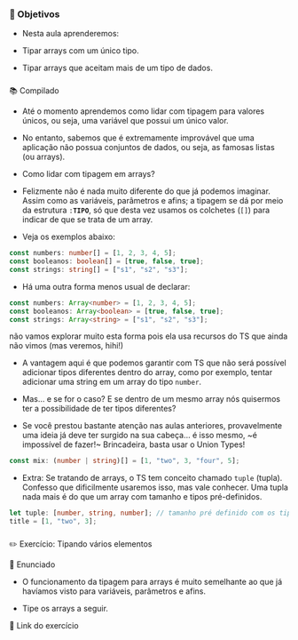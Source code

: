 ### 🎯 Objetivos

- Nesta aula aprenderemos:

- Tipar arrays com um único tipo.
- Tipar arrays que aceitam mais de um tipo de dados.

###

[](https://hub.driven.com.br/computacao/modulo/86/topico/723/aula/136/compilado#9b8b20054dd8448caf4494c7b8e6e624 "📚 Compilado")📚 Compilado

- Até o momento aprendemos como lidar com tipagem para valores únicos, ou seja, uma variável que possui um único valor.

- No entanto, sabemos que é extremamente improvável que uma aplicação não possua conjuntos de dados, ou seja, as famosas listas (ou arrays).

- Como lidar com tipagem em arrays?

- Felizmente não é nada muito diferente do que já podemos imaginar. Assim como as variáveis, parâmetros e afins; a tipagem se dá por meio da estrutura `:`**`TIPO`**, só que desta vez usamos os colchetes (`[]`) para indicar de que se trata de um array.

- Veja os exemplos abaixo:

```typescript
const numbers: number[] = [1, 2, 3, 4, 5];
const booleanos: boolean[] = [true, false, true];
const strings: string[] = ["s1", "s2", "s3"];
```

- Há uma outra forma menos usual de declarar:

```typescript
const numbers: Array<number> = [1, 2, 3, 4, 5];
const booleanos: Array<boolean> = [true, false, true];
const strings: Array<string> = ["s1", "s2", "s3"];
```

não vamos explorar muito esta forma pois ela usa recursos do TS que ainda não vimos (mas veremos, hihi!)

- A vantagem aqui é que podemos garantir com TS que não será possível adicionar tipos diferentes dentro do array, como por exemplo, tentar adicionar uma string em um array do tipo `number`.

- Mas… e se for o caso? E se dentro de um mesmo array nós quisermos ter a possibilidade de ter tipos diferentes?

- Se você prestou bastante atenção nas aulas anteriores, provavelmente uma ideia já deve ter surgido na sua cabeça… é isso mesmo, ~é impossível de fazer!~ Brincadeira, basta usar o Union Types!

```typescript
const mix: (number | string)[] = [1, "two", 3, "four", 5];
```

- Extra: Se tratando de arrays, o TS tem conceito chamado `tuple` (tupla). Confesso que dificilmente usaremos isso, mas vale conhecer. Uma tupla nada mais é do que um array com tamanho e tipos pré-definidos.

```typescript
let tuple: [number, string, number]; // tamanho pré definido com os tipos
title = [1, "two", 3];
```

###

[](https://hub.driven.com.br/computacao/modulo/86/topico/723/aula/136/compilado#5c79cea4e3fe44ad8040fa5197cc7e7e "✏️ Exercício: Tipando vários elementos")✏️ Exercício: Tipando vários elementos

📝 Enunciado

- O funcionamento da tipagem para arrays é muito semelhante ao que já havíamos visto para variáveis, parâmetros e afins.

- Tipe os arrays a seguir.

🔗 Link do exercício
